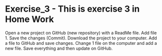 # Exercise_3 - This is exercise 3 in Home Work
  Open a new project on GitHub (new repository) with a ReadMe file. 
  Add file 1. 
  Save the changes (Commit). 
  Download the project to your computer. 
  Add a file to GitHub and save changes. 
  Change 1 file on the computer and add a new file. 
  Save everything and then update on GitHub.
